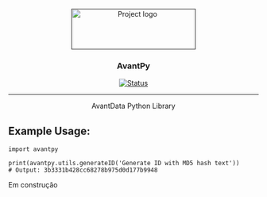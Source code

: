 <p align="center">
  <a href="" rel="noopener">
 <img width=250px height=82px src="https://i.imgur.com/zHVh1RJ.png" alt="Project logo"></a>
</p>

<h3 align="center">AvantPy</h3>

<div align="center">

[![Status](https://img.shields.io/badge/status-active-success.svg)]()

</div>

---

<p align="center"> AvantData Python Library
    <br> 
</p>

## Example Usage:
```
import avantpy

print(avantpy.utils.generateID('Generate ID with MD5 hash text'))
# Output: 3b3331b428cc68278b975d0d177b9948
```

Em construção
